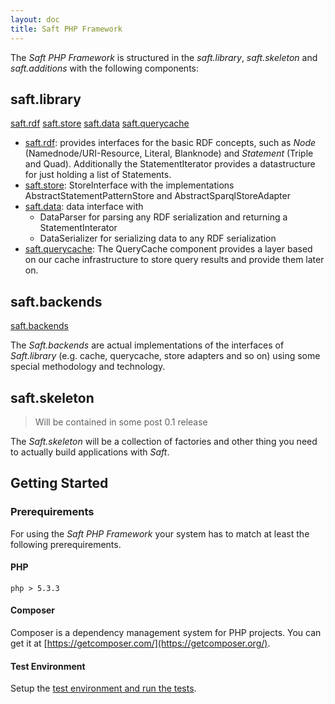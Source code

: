 ```yaml
---
layout: doc
title: Saft PHP Framework
---
```


The _Saft PHP Framework_ is structured in the _saft.library_, _saft.skeleton_ and _saft.additions_ with the following components:

## saft.library

<a class="btn" href="rdf">saft.rdf</a>
<a class="btn" href="store">saft.store</a>
<a class="btn" href="data">saft.data</a>
<a class="btn" href="querycache">saft.querycache</a>

* [saft.rdf](rdf): provides interfaces for the basic RDF concepts, such as _Node_ (Namednode/URI-Resource, Literal, Blanknode) and _Statement_ (Triple and Quad). Additionally the StatementIterator provides a datastructure for just holding a list of Statements.
* [saft.store](store): StoreInterface with the implementations AbstractStatementPatternStore and AbstractSparqlStoreAdapter
* [saft.data](data): data interface with
    * DataParser for parsing any RDF serialization and returning a StatementInterator
    * DataSerializer for serializing data to any RDF serialization
* [saft.querycache](querycache): The QueryCache component provides a layer based on our cache infrastructure to store query results and provide them later on.

## saft.backends
<a class="btn" href="backends">saft.backends</a>

The _Saft.backends_ are actual implementations of the interfaces of _Saft.library_ (e.g. cache, querycache, store adapters and so on) using some special methodology and technology.

## saft.skeleton
> Will be contained in some post 0.1 release

The _Saft.skeleton_ will be a collection of factories and other thing you need to actually build applications with _Saft_.

## Getting Started

### Prerequirements

For using the _Saft PHP Framework_ your system has to match at least the following prerequirements.

#### PHP

`php > 5.3.3`

#### Composer

Composer is a dependency management system for PHP projects.
You can get it at [https://getcomposer.com/](https://getcomposer.org/).

#### Test Environment

Setup the [test environment and run the tests](test).

